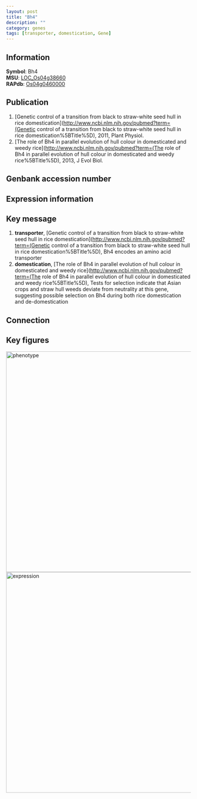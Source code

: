 ```yaml
---
layout: post
title: "Bh4"
description: ""
category: genes
tags: [transporter, domestication, Gene]
---
```


## Information
__Symbol__: Bh4  
__MSU__: [LOC_Os04g38660](http://rice.plantbiology.msu.edu/cgi-bin/ORF_infopage.cgi?orf=LOC_Os04g38660)  
__RAPdb__: [Os04g0460000](http://rapdb.dna.affrc.go.jp/viewer/gbrowse_details/irgsp1?name=Os04g0460000)  

## Publication
1. [Genetic control of a transition from black to straw-white seed hull in rice domestication](http://www.ncbi.nlm.nih.gov/pubmed?term=(Genetic control of a transition from black to straw-white seed hull in rice domestication%5BTitle%5D), 2011, Plant Physiol.
2. [The role of Bh4 in parallel evolution of hull colour in domesticated and weedy rice](http://www.ncbi.nlm.nih.gov/pubmed?term=(The role of Bh4 in parallel evolution of hull colour in domesticated and weedy rice%5BTitle%5D), 2013, J Evol Biol.

## Genbank accession number

## Expression information

## Key message
1. __transporter__, [Genetic control of a transition from black to straw-white seed hull in rice domestication](http://www.ncbi.nlm.nih.gov/pubmed?term=(Genetic control of a transition from black to straw-white seed hull in rice domestication%5BTitle%5D),  Bh4 encodes an amino acid transporter
2. __domestication__, [The role of Bh4 in parallel evolution of hull colour in domesticated and weedy rice](http://www.ncbi.nlm.nih.gov/pubmed?term=(The role of Bh4 in parallel evolution of hull colour in domesticated and weedy rice%5BTitle%5D),  Tests for selection indicate that Asian crops and straw hull weeds deviate from neutrality at this gene, suggesting possible selection on Bh4 during both rice domestication and de-domestication

## Connection

## Key figures
<img src="http://ricencode.github.io/images/Bh4.pheno.png" alt="phenotype"  style="width: 600px;"/>

<img src="http://ricencode.github.io/images/Bh4.exp.png" alt="expression"  style="width: 600px;"/>



